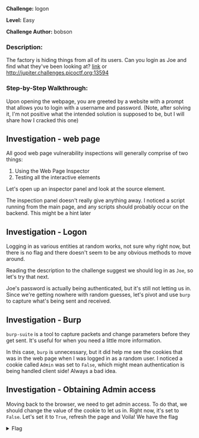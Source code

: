 **Challenge:** logon

**Level:** Easy

**Challenge Author:** bobson

### Description: 
The factory is hiding things from all of its users. Can you login as Joe and find what they've been looking at? [link](https://jupiter.challenges.picoctf.org/problem/13594/) or http://jupiter.challenges.picoctf.org:13594

### Step-by-Step Walkthrough:
Upon opening the webpage, you are greeted by a website with a prompt that allows you to login with a username and password. (Note, after solving it, I'm not positive what the intended solution is supposed to be, but I will share how I cracked this one)

## Investigation - web page
All good web page vulnerability inspections will generally comprise of two things:

1. Using the Web Page Inspector
2. Testing all the interactive elements

Let's open up an inspector panel and look at the source element.

The inspection panel doesn't really give anything away. I noticed a script running from the main page, and any scripts should probably occur on the backend. This might be a hint later

## Investigation - Logon
Logging in as various entities at random works, not sure why right now, but there is no flag and there doesn't seem to be any obvious methods to move around.

Reading the description to the challenge suggest we should log in as `Joe`, so let's try that next.

Joe's password is actually being authenticated, but it's still not letting us in. Since we're getting nowhere with random guesses, let's pivot and use `burp` to capture what's being sent and received.

## Investigation - Burp
`burp-suite` is a tool to capture packets and change parameters before they get sent. It's useful for when you need a little more information.

In this case, `burp` is unnecessary, but it did help me see the cookies that was in the web page when I was logged in as a random user. I noticed a cookie called `Admin` was set to `False`, which might mean authentication is being handled client side! Always a bad idea.

## Investigation - Obtaining Admin access
Moving back to the browser, we need to get admin access. To do that, we should change the value of the cookie to let us in. Right now, it's set to `False`. Let's set it to `True`, refresh the page and Voila! We have the flag


<details><summary>Flag</summary>
    <pre>
    picoCTF{th3_c0nsp1r4cy_l1v3s_d1c24fef}
    </pre>
   </details>